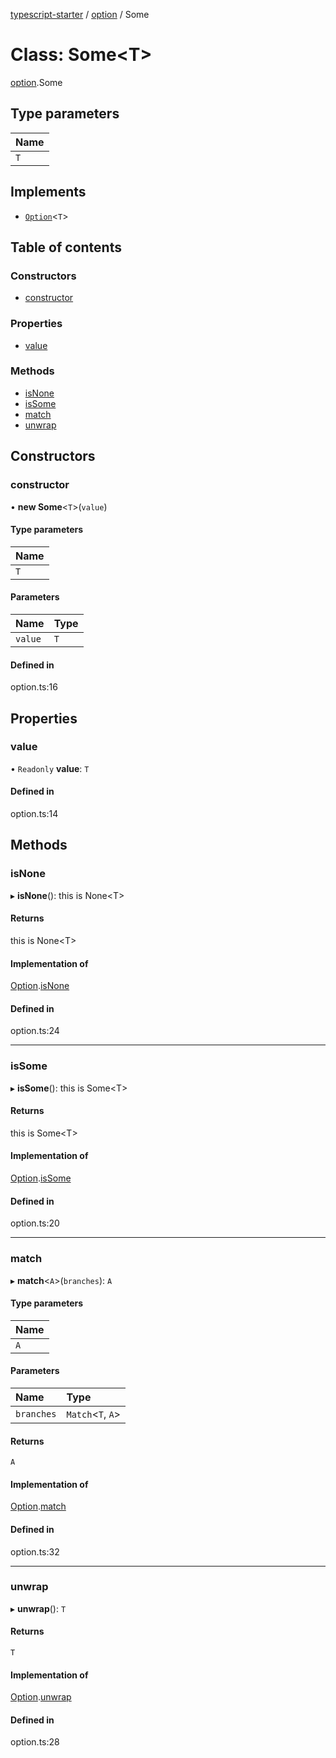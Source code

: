 [typescript-starter](../README.md) / [option](../modules/option.md) / Some

# Class: Some<T\>

[option](../modules/option.md).Some

## Type parameters

| Name |
| :------ |
| `T` |

## Implements

- [`Option`](../interfaces/option.Option.md)<`T`\>

## Table of contents

### Constructors

- [constructor](option.Some.md#constructor)

### Properties

- [value](option.Some.md#value)

### Methods

- [isNone](option.Some.md#isnone)
- [isSome](option.Some.md#issome)
- [match](option.Some.md#match)
- [unwrap](option.Some.md#unwrap)

## Constructors

### constructor

• **new Some**<`T`\>(`value`)

#### Type parameters

| Name |
| :------ |
| `T` |

#### Parameters

| Name | Type |
| :------ | :------ |
| `value` | `T` |

#### Defined in

option.ts:16

## Properties

### value

• `Readonly` **value**: `T`

#### Defined in

option.ts:14

## Methods

### isNone

▸ **isNone**(): this is None<T\>

#### Returns

this is None<T\>

#### Implementation of

[Option](../interfaces/option.Option.md).[isNone](../interfaces/option.Option.md#isnone)

#### Defined in

option.ts:24

___

### isSome

▸ **isSome**(): this is Some<T\>

#### Returns

this is Some<T\>

#### Implementation of

[Option](../interfaces/option.Option.md).[isSome](../interfaces/option.Option.md#issome)

#### Defined in

option.ts:20

___

### match

▸ **match**<`A`\>(`branches`): `A`

#### Type parameters

| Name |
| :------ |
| `A` |

#### Parameters

| Name | Type |
| :------ | :------ |
| `branches` | `Match`<`T`, `A`\> |

#### Returns

`A`

#### Implementation of

[Option](../interfaces/option.Option.md).[match](../interfaces/option.Option.md#match)

#### Defined in

option.ts:32

___

### unwrap

▸ **unwrap**(): `T`

#### Returns

`T`

#### Implementation of

[Option](../interfaces/option.Option.md).[unwrap](../interfaces/option.Option.md#unwrap)

#### Defined in

option.ts:28

